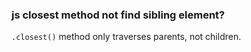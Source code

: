 ### js closest method not find sibling element?
`.closest()` method only traverses parents, not children.